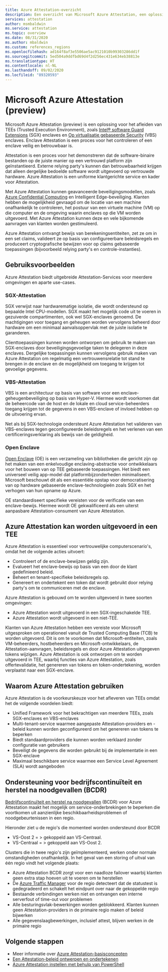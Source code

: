 ```yaml
---
title: Azure Attestation-overzicht
description: Een overzicht van Microsoft Azure Attestation, een oplossing voor het afleiden van Trusted Execution Environments (TEE’s)
services: attestation
author: msmbaldwin
ms.service: attestation
ms.topic: overview
ms.date: 08/31/2020
ms.author: mbaldwin
ms.custom: references_regions
ms.openlocfilehash: ad164f8af3e5506ae5ac9121010b99303286dd1f
ms.sourcegitcommit: 5ed504a9ddfbd69d4f2d256ec431e634eb38813e
ms.translationtype: HT
ms.contentlocale: nl-NL
ms.lasthandoff: 09/02/2020
ms.locfileid: "89320593"
---
```

# <a name="microsoft-azure-attestation-preview"></a>Microsoft Azure Attestation (preview)

Microsoft Azure Attestation (preview) is een oplossing voor het afleiden van TEEs (Trusted Execution Environment), zoals [Intel® software Guard Extensions](https://www.intel.com/content/www/us/en/architecture-and-technology/software-guard-extensions.html) (SGX) enclaves en [Op virtualisatie gebaseerde Security](/windows-hardware/design/device-experiences/oem-vbs) (VBS) enclaves. Enclave Attestation is een proces voor het controleren of een enclave veilig en betrouwbaar is.

Attestation is een proces voor het demonstreren dat de software-binaire bestanden op de juiste manier op een vertrouwd platform zijn geïnstantieerd. Externe relying party's kunnen dan betrouwbaarheid krijgen dat alleen dergelijke bedoelde software wordt uitgevoerd op vertrouwde hardware. Azure Attestation is een uniforme klantgerichte service en kader voor Attestation.

Met Azure Attestation kunnen geavanceerde beveiligingsmodellen, zoals [Azure Confidential Computing](../confidential-computing/overview.md) en Intelligent Edge-beveiliging. Klanten hebben de mogelijkheid gevraagd om de locatie van een machine onafhankelijk te controleren, het postuur van een virtuele machine (VM) op die computer en de omgeving waarin enclaves op die VM worden uitgevoerd. Met Azure Attestation kunnen deze en vele bijkomende aanvragen van klanten worden gestimuleerd.

Azure Attestation ontvangt bewijs van berekeningsentiteiten, zet ze om in een set claims, valideert ze op basis van configureerbare beleidsregels en produceert cryptografische bewijzen voor op claims gebaseerde toepassingen (bijvoorbeeld relying party's en controle-instanties).

## <a name="use-cases"></a>Gebruiksvoorbeelden

Azure Attestation biedt uitgebreide Attestation-Services voor meerdere omgevingen en aparte use-cases.

### <a name="sgx-attestation"></a>SGX-Attestation

SGX verwijst naar hardwarematige isolatie, die wordt ondersteund op bepaalde Intel CPU-modellen. SGX maakt het mogelijk code uit te voeren in gezuiverde compartimenten, ook wel SGX-enclaves genoemd. De machtigingen voor toegang en geheugen worden vervolgens beheerd door hardware om een minimaal aanvalsoppervlak met de juiste isolatie te garanderen.

Clienttoepassingen kunnen worden ontworpen om gebruik te maken van SGX-enclaves door beveiligingsgevoelige taken te delegeren in deze enclaves. Dergelijke toepassingen kunnen vervolgens gebruik maken van Azure Attestation om regelmatig een vertrouwensrelatie tot stand te brengen in de enclave en de mogelijkheid om toegang te krijgen tot gevoelige gegevens.

### <a name="vbs-attestation"></a>VBS-Attestation

VBS is een architectuur op basis van software voor een enclave-geheugenbeveiliging op basis van Hyper-V. Hiermee wordt voorkomen dat de beheercode van de host en de lokale en cloud service-beheerders toegang krijgen tot de gegevens in een VBS-enclave of invloed hebben op de uitvoering ervan.

Net als bij SGX-technologie ondersteunt Azure Attestation het valideren van VBS-enclaves tegen geconfigureerde beleidsregels en het verlenen van een certificeringsverklaring als bewijs van de geldigheid.

### <a name="open-enclave"></a>Open Enclave
[Open Enclave](https://openenclave.io/sdk/) (OE) is een verzameling van bibliotheken die gericht zijn op het maken van een enkelvoudige enclaving-abstractie voor ontwikkelaars voor het bouwen van op TEE gebaseerde toepassingen. Het biedt een universeel veilig app-model dat platformbijzonderheden minimaliseert. Microsoft beschouwt dit als een essentiële opstap voor democratisering van op hardware gebaseerde enclave-technologieën zoals SGX en het verhogen van hun opname op Azure.

OE standaardiseert specifieke vereisten voor de verificatie van een enclave-bewijs. Hiermee wordt OE gekwalificeerd als een uiterst aanpasbare Attestation-consument van Azure Attestation.

## <a name="azure-attestation-can-run-in-a-tee"></a>Azure Attestation kan worden uitgevoerd in een TEE

Azure Attestation is essentieel voor vertrouwelijke computerscenario's, omdat het de volgende acties uitvoert:

- Controleert of de enclave-bewijzen geldig zijn.
- Evalueert het enclave-bewijs op basis van een door de klant gedefinieerd beleid.
- Beheert en tenant-specifieke beleidsregels op.
- Genereert en ondertekent een token dat wordt gebruikt door relying party's om te communiceren met de enclave.

Azure Attestation is gebouwd om te worden uitgevoerd in twee soorten omgevingen:
- Azure Attestation wordt uitgevoerd in een SGX-ingeschakelde TEE.
- Azure Attestation wordt uitgevoerd in een niet-TEE.

Klanten van Azure Attestation hebben een vereiste voor Microsoft uitgesproken om operationeel vanuit de Trusted Computing Base (TCB) te worden uitgevoerd. Dit is om te voorkomen dat Microsoft-entiteiten, zoals VM-beheerders, hostbeheerders en Microsoft-ontwikkelaars, de Attestation-aanvragen, beleidsregels en door Azure Attestation uitgegeven tokens wijzigen. Azure Attestation is ook ontworpen om te worden uitgevoerd in TEE, waarbij functies van Azure Attestation, zoals offertevalidatie, het genereren van tokens en token-ondertekening, worden verplaatst naar een SGX-enclave.

## <a name="why-use-azure-attestation"></a>Waarom Azure Attestation gebruiken

Azure Attestation is de voorkeurskeuze voor het afleveren van TEEs omdat het de volgende voordelen biedt: 

- Unified Framework voor het bekrachtigen van meerdere TEEs, zoals SGX-enclaves en VBS-enclaves
- Multi-tenant-service waarmee aangepaste Attestation-providers en -beleid kunnen worden geconfigureerd om het genereren van tokens te beperken
- Biedt standaardproviders die kunnen worden verklaard zonder configuratie van gebruikers
- Beveiligt de gegevens die worden gebruikt bij de implementatie in een SGX-enclave
- Maximaal beschikbare service waarmee een Service Level Agreement (SLA) wordt aangeboden

## <a name="business-continuity-and-disaster-recovery-bcdr-support"></a>Ondersteuning voor bedrijfscontinuïteit en herstel na noodgevallen (BCDR)

[Bedrijfscontinuïteit en herstel na noodgevallen](/azure/best-practices-availability-paired-regions) (BCDR) voor Azure Attestation maakt het mogelijk om service-onderbrekingen te beperken die voortkomen uit aanzienlijke beschikbaarheidsproblemen of noodgebeurtenissen in een regio.

Hieronder ziet u de regio's die momenteel worden ondersteund door BCDR
- VS-Oost 2 = > gekoppeld aan VS-Centraal.
- VS-Centraal = > gekoppeld aan VS-Oost 2.

Clusters die in twee regio's zijn geïmplementeerd, werken onder normale omstandigheden onafhankelijk. In het geval van een storing of uitval van één regio vindt het volgende plaats:

- Azure Attestation BCDR zorgt voor een naadloze failover waarbij klanten geen extra stap hoeven uit te voeren om te herstellen
- De [Azure Traffic Manager](../traffic-manager/index.yml) voor de regio detecteert dat de statustest is gedegradeerd en schakelt het eindpunt over naar de gekoppelde regio
- Bestaande verbindingen werken niet en ontvangen een interne serverfout of time-out voor problemen
- Alle besturingsvlak-bewerkingen worden geblokkeerd. Klanten kunnen geen Attestation-providers in de primaire regio maken of beleid bijwerken
- Alle gegevenslaagbewerkingen, inclusief attest, blijven werken in de primaire regio

## <a name="next-steps"></a>Volgende stappen
- Meer informatie over [Azure Attestation-basisconcepten](basic-concepts.md)
- [Een Attestation-beleid ontwerpen en ondertekenen](author-sign-policy.md)
- [Azure Attestation instellen met behulp van PowerShell](quickstart-powershell.md)

